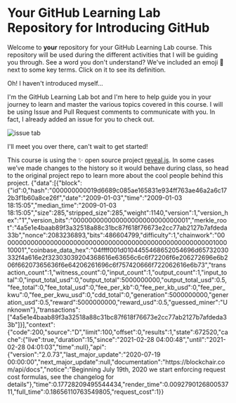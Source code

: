 # Your GitHub Learning Lab Repository for Introducing GitHub

Welcome to **your** repository for your GitHub Learning Lab course. This repository will be used during the different activities that I will be guiding you through. See a word you don't understand? We've included an emoji 📖 next to some key terms. Click on it to see its definition.

Oh! I haven't introduced myself...

I'm the GitHub Learning Lab bot and I'm here to help guide you in your journey to learn and master the various topics covered in this course. I will be using Issue and Pull Request comments to communicate with you. In fact, I already added an issue for you to check out.

![issue tab](https://lab.github.com/public/images/issue_tab.png)

I'll meet you over there, can't wait to get started!

This course is using the :sparkles: open source project [reveal.js](https://github.com/hakimel/reveal.js/). In some cases we’ve made changes to the history so it would behave during class, so head to the original project repo to learn more about the cool people behind this project.
{"data":[{"block":{"id":0,"hash":"000000000019d6689c085ae165831e934ff763ae46a2a6c172b3f1b60a8ce26f","date":"2009-01-03","time":"2009-01-03 18:15:05","median_time":"2009-01-03 18:15:05","size":285,"stripped_size":285,"weight":1140,"version":1,"version_hex":"1","version_bits":"000000000000000000000000000001","merkle_root":"4a5e1e4baab89f3a32518a88c31bc87f618f76673e2cc77ab2127b7afdeda33b","nonce":2083236893,"bits":486604799,"difficulty":1,"chainwork":"0000000000000000000000000000000000000000000000000000000100010001","coinbase_data_hex":"04ffff001d0104455468652054696d65732030332f4a616e2f32303039204368616e63656c6c6f72206f6e206272696e6b206f66207365636f6e64206261696c6f757420666f722062616e6b73","transaction_count":1,"witness_count":0,"input_count":1,"output_count":1,"input_total":0,"input_total_usd":0,"output_total":5000000000,"output_total_usd":0.5,"fee_total":0,"fee_total_usd":0,"fee_per_kb":0,"fee_per_kb_usd":0,"fee_per_kwu":0,"fee_per_kwu_usd":0,"cdd_total":0,"generation":5000000000,"generation_usd":0.5,"reward":5000000000,"reward_usd":0.5,"guessed_miner":"Unknown"},"transactions":["4a5e1e4baab89f3a32518a88c31bc87f618f76673e2cc77ab2127b7afdeda33b"]}],"context":{"code":200,"source":"D","limit":100,"offset":0,"results":1,"state":672520,"cache":{"live":true,"duration":15,"since":"2021-02-28 04:00:48","until":"2021-02-28 04:01:03","time":null},"api":{"version":"2.0.73","last_major_update":"2020-07-19 00:00:00","next_major_update":null,"documentation":"https:\/\/blockchair.com\/api\/docs","notice":"Beginning July 19th, 2020 we start enforcing request cost formulas, see the changelog for details"},"time":0.17728209495544434,"render_time":0.009279012680053711,"full_time":0.18656110763549805,"request_cost":1}}
